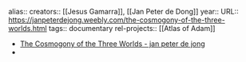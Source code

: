 alias::
creators:: [[Jesus Gamarra]], [[Jan Peter de Dong]] 
year::
URL:: https://janpeterdejong.weebly.com/the-cosmogony-of-the-three-worlds.html
tags:: documentary
rel-projects:: [[Atlas of Adam]] 


- [The Cosmogony of the Three Worlds - jan peter de jong](https://janpeterdejong.weebly.com/the-cosmogony-of-the-three-worlds.html)
-